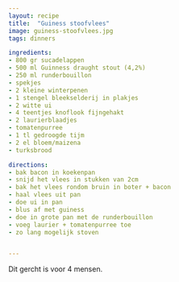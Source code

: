 ```yaml
---
layout: recipe
title:  "Guiness stoofvlees"
image: guiness-stoofvlees.jpg
tags: dinners

ingredients:
- 800 gr sucadelappen
- 500 ml Guinness draught stout (4,2%)
- 250 ml runderbouillon
- spekjes
- 2 kleine winterpenen
- 1 stengel bleekselderij in plakjes
- 2 witte ui
- 4 teentjes knoflook fijngehakt
- 2 laurierblaadjes
- tomatenpurree
- 1 tl gedroogde tijm
- 2 el bloem/maizena
- turksbrood

directions:
- bak bacon in koekenpan
- snijd het vlees in stukken van 2cm
- bak het vlees rondom bruin in boter + bacon
- haal vlees uit pan
- doe ui in pan
- blus af met guiness
- doe in grote pan met de runderbouillon
- voeg laurier + tomatenpurree toe
- zo lang mogelijk stoven


---
```


Dit gercht is voor 4 mensen. 
